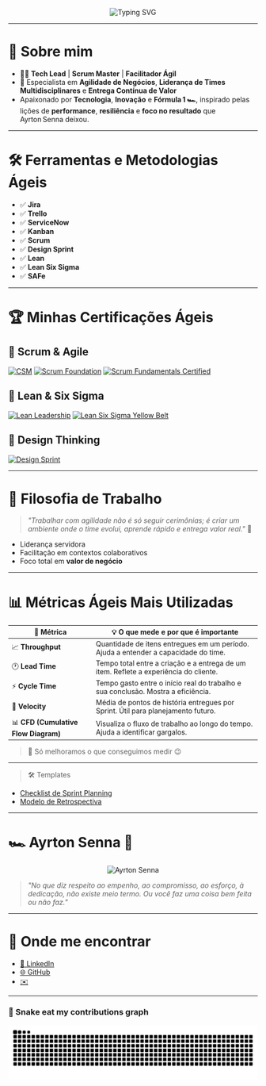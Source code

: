 <p align="center">
  <img src="https://readme-typing-svg.demolab.com?font=Fira+Code&size=22&pause=1000&center=true&vCenter=true&width=650&lines=Oi%2C+eu+sou+o+Leonardo+Richard+de+Oliveira!;Seja+Bem-Vindo(a)+ao+meu+GitHub+%F0%9F%96%96%EF%B8%8F" alt="Typing SVG" />
</p>

---

# 🚀 Sobre mim

- 👨‍💼 **Tech Lead** | **Scrum Master** | **Facilitador Ágil**
- 🧠 Especialista em **Agilidade de Negócios**, **Liderança de Times Multidisciplinares** e **Entrega Contínua de Valor**
-  Apaixonado por **Tecnologia**, **Inovação** e **Fórmula 1 🏎️**, inspirado pelas lições de **performance**, **resiliência** e **foco no resultado** que Ayrton Senna deixou.

---

# 🛠️ Ferramentas e Metodologias Ágeis

- ✅ **Jira**  
- ✅ **Trello**  
- ✅ **ServiceNow**  
- ✅ **Kanban**  
- ✅ **Scrum**  
- ✅ **Design Sprint**  
- ✅ **Lean**
- ✅ **Lean Six Sigma**  
- ✅ **SAFe**

---

# 🏆 Minhas Certificações Ágeis

## 📜 Scrum & Agile
[![CSM](https://img.shields.io/badge/Scrum_Alliance-Certified_ScrumMaster-0096D6?logo=scrumalliance&logoColor=white&style=for-the-badge)](https://bcert.me/sxxebbkqt)
[![Scrum Foundation](https://img.shields.io/badge/Scrum%20Foundation-Credly-orange?logo=scrumalliance&style=for-the-badge)](https://www.credly.com/badges/0176534f-e271-4cef-9bd1-d891357cd065/public_url)
[![Scrum Fundamentals Certified](https://img.shields.io/badge/Scrum%20Fundamentals%20Certified-ScrumStudy-blue?logo=vercel&style=for-the-badge)](https://www.scrumstudy.com/certification/verify?type=SFC&number=1075303)

## 🎯 Lean & Six Sigma
[![Lean Leadership](https://img.shields.io/badge/Lean%20Leadership-Credly-blue?logo=leanpub&style=for-the-badge)](https://www.credly.com/badges/0ca168ef-958e-4757-bd52-4c320fed6e5b/public_url)
[![Lean Six Sigma Yellow Belt](https://img.shields.io/badge/Lean%20Six%20Sigma%20Yellow%20Belt-6sigmastudy-yellow?logo=processwire&style=for-the-badge)](https://www.6sigmastudy.com/certification/verify?type=SSYB&number=906903)

## 🎨 Design Thinking
[![Design Sprint](https://img.shields.io/badge/Design%20Sprint-Credly-yellow?logo=google&style=for-the-badge)](https://www.credly.com/badges/a5b2e978-0358-4c7e-9a94-3d831ae9a3b3/public_url)

---

# 💬 Filosofia de Trabalho

> *"Trabalhar com agilidade não é só seguir cerimônias; é criar um ambiente onde o time evolui, aprende rápido e entrega valor real."* 🚦

- Liderança servidora  
- Facilitação em contextos colaborativos  
- Foco total em **valor de negócio**

---

# 📊 Métricas Ágeis Mais Utilizadas

| 📌 **Métrica**       | 💡 **O que mede e por que é importante**                                              |
|----------------------|---------------------------------------------------------------------------------------|
| 📈 **Throughput**    | Quantidade de itens entregues em um período. Ajuda a entender a capacidade do time.  |
| 🕐 **Lead Time**     | Tempo total entre a criação e a entrega de um item. Reflete a experiência do cliente.|
| ⚡ **Cycle Time**    | Tempo gasto entre o início real do trabalho e sua conclusão. Mostra a eficiência.    |
| 🚀 **Velocity**      | Média de pontos de história entregues por Sprint. Útil para planejamento futuro.     |
| 📊 **CFD (Cumulative Flow Diagram)** | Visualiza o fluxo de trabalho ao longo do tempo. Ajuda a identificar gargalos. |

> 🎯 Só melhoramos o que conseguimos medir 😉

---

> 🛠️ Templates  
- [Checklist de Sprint Planning](https://docs.google.com/document/d/e/2PACX-1vRJbeCO3ZMg28xWGyRUnhmp4-VLDeprbw8iu54jFuDMPLVb10fCxLHOEMcYW7dv6b_P3h2Oh9dr8IuR/pub)  
- [Modelo de Retrospectiva](https://docs.google.com/document/d/e/2PACX-1vRGgN-oFLCqxsiAsPxwS9833Y-PDUrK2nl4yoy6EV5ZWDtY_DkjJhIt-ytJS3M11Cy_L3DpDNtmE0R8/pub)

---
# 🏎️ Ayrton Senna 🏁
<p align="center">
  <img src="https://github.com/user-attachments/assets/4903bec4-7e76-44c8-9b7f-7ed1a2b83fdc" width="300" alt="Ayrton Senna" />
</p>

> *"No que diz respeito ao empenho, ao compromisso, ao esforço, à dedicação, não existe meio termo. Ou você faz uma coisa bem feita ou não faz."*

---

# 📲 Onde me encontrar

- [🔗 LinkedIn](https://www.linkedin.com/in/leonardorichardoliveira/)  
- [🌐 GitHub](https://github.com/leonardoricharddeoliveira)  
- [✉️](leonardo.r.oliveira01@gmail.com)


---

### 🐍 Snake eat my contributions graph

<p align="center">
  <img src="https://github.com/leonardoricharddeoliveira/leonardoricharddeoliveira/blob/output/github-contribution-grid-snake.svg" alt="snake gif" />
</p>

